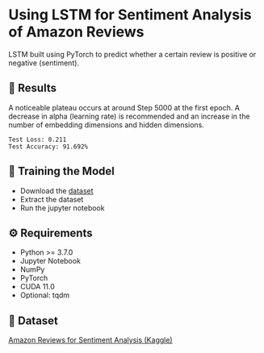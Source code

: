 # Using LSTM for Sentiment Analysis of Amazon Reviews

LSTM built using PyTorch to predict whether a certain review is positive or negative (sentiment).

## 🍟 Results

A noticeable plateau occurs at around Step 5000 at the first epoch. A decrease in alpha (learning rate) is recommended and an increase in the number of embedding dimensions and hidden dimensions. 

```
Test Loss: 0.211
Test Accuracy: 91.692%
```



## 🍰 Training the Model
- Download the [dataset](https://www.kaggle.com/bittlingmayer/amazonreviews?)
- Extract the dataset
- Run the jupyter notebook

## ⚙️ Requirements

- Python >= 3.7.0
- Jupyter Notebook
- NumPy
- PyTorch
- CUDA 11.0
- Optional: tqdm


## 📜 Dataset
[Amazon Reviews for Sentiment Analysis (Kaggle)](https://www.kaggle.com/bittlingmayer/amazonreviews?)